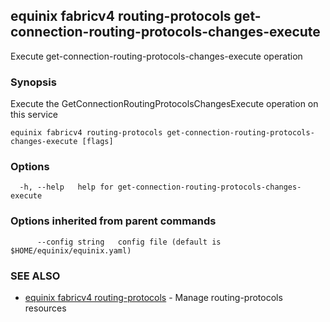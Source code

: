 ## equinix fabricv4 routing-protocols get-connection-routing-protocols-changes-execute

Execute get-connection-routing-protocols-changes-execute operation

### Synopsis

Execute the GetConnectionRoutingProtocolsChangesExecute operation on this service

```
equinix fabricv4 routing-protocols get-connection-routing-protocols-changes-execute [flags]
```

### Options

```
  -h, --help   help for get-connection-routing-protocols-changes-execute
```

### Options inherited from parent commands

```
      --config string   config file (default is $HOME/equinix/equinix.yaml)
```

### SEE ALSO

* [equinix fabricv4 routing-protocols](equinix_fabricv4_routing-protocols.md)	 - Manage routing-protocols resources

